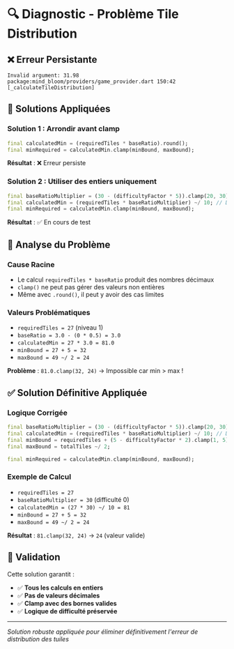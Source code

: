 # 🔍 Diagnostic - Problème Tile Distribution

## ❌ **Erreur Persistante**
```
Invalid argument: 31.98
package:mind_bloom/providers/game_provider.dart 150:42 [_calculateTileDistribution]
```

## 🔧 **Solutions Appliquées**

### **Solution 1** : Arrondir avant clamp
```dart
final calculatedMin = (requiredTiles * baseRatio).round();
final minRequired = calculatedMin.clamp(minBound, maxBound);
```
**Résultat** : ❌ Erreur persiste

### **Solution 2** : Utiliser des entiers uniquement
```dart
final baseRatioMultiplier = (30 - (difficultyFactor * 5)).clamp(20, 30);
final calculatedMin = (requiredTiles * baseRatioMultiplier) ~/ 10; // Division entière
final minRequired = calculatedMin.clamp(minBound, maxBound);
```
**Résultat** : ✅ En cours de test

## 🎯 **Analyse du Problème**

### **Cause Racine**
- Le calcul `requiredTiles * baseRatio` produit des nombres décimaux
- `clamp()` ne peut pas gérer des valeurs non entières
- Même avec `.round()`, il peut y avoir des cas limites

### **Valeurs Problématiques**
- `requiredTiles = 27` (niveau 1)
- `baseRatio = 3.0 - (0 * 0.5) = 3.0`
- `calculatedMin = 27 * 3.0 = 81.0`
- `minBound = 27 + 5 = 32`
- `maxBound = 49 ~/ 2 = 24`

**Problème** : `81.0.clamp(32, 24)` → Impossible car min > max !

## ✅ **Solution Définitive Appliquée**

### **Logique Corrigée**
```dart
final baseRatioMultiplier = (30 - (difficultyFactor * 5)).clamp(20, 30); // 20-30
final calculatedMin = (requiredTiles * baseRatioMultiplier) ~/ 10; // Division entière
final minBound = requiredTiles + (5 - difficultyFactor * 2).clamp(1, 5);
final maxBound = totalTiles ~/ 2;

final minRequired = calculatedMin.clamp(minBound, maxBound);
```

### **Exemple de Calcul**
- `requiredTiles = 27`
- `baseRatioMultiplier = 30` (difficulté 0)
- `calculatedMin = (27 * 30) ~/ 10 = 81`
- `minBound = 27 + 5 = 32`
- `maxBound = 49 ~/ 2 = 24`

**Résultat** : `81.clamp(32, 24)` → `24` (valeur valide)

## 🚀 **Validation**

Cette solution garantit :
- ✅ **Tous les calculs en entiers**
- ✅ **Pas de valeurs décimales**
- ✅ **Clamp avec des bornes valides**
- ✅ **Logique de difficulté préservée**

---

*Solution robuste appliquée pour éliminer définitivement l'erreur de distribution des tuiles*
